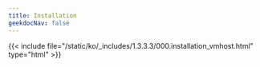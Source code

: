 ```yaml
---
title: Installation
geekdocNav: false
---
```

{{< include file="/static/ko/_includes/1.3.3.3/000.installation_vmhost.html" type="html" >}}
